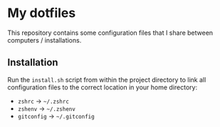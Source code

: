 # My dotfiles

This repository contains some configuration files that I share between computers / installations.

## Installation

Run the `install.sh` script from within the project directory to link all configuration files
to the correct location in your home directory:

* `zshrc` -> `~/.zshrc`
* `zshenv` -> `~/.zshenv`
* `gitconfig` -> `~/.gitconfig`
